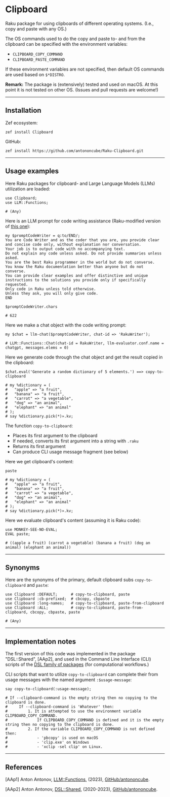 # Clipboard

Raku package for using clipboards of different operating systems. (I.e., copy and paste with any OS.)

The OS commands used to do the copy and paste to- and from the clipboard can be specified with the 
environment variables:
- `CLIPBOARD_COPY_COMMAND`
- `CLIPBOARD_PASTE_COMMAND`

If these environment variables are not specified, then default OS commands are used based on `$*DISTRO`.

**Remark:** The package is (extensively) tested and used on macOS.
At this point it is not tested on other OS. (Issues and pull requests are welcome!)

------

## Installation

Zef ecosystem:

```
zef install Clipboard
```

GitHub:

```
zef install https://github.com/antononcube/Raku-Clipboard.git
```

------

## Usage examples

Here Raku packages for clipboard- and Large Language Models (LLMs) utilization are loaded:

```perl6
use Clipboard;
use LLM::Functions;
```
```
# (Any)
```

Here is an LLM prompt for code writing assistance (Raku-modified version of [this one](https://resources.wolframcloud.com/PromptRepository/resources/CodeWriter/)):

```perl6
my $promptCodeWriter = q:to/END/;
You are Code Writer and as the coder that you are, you provide clear and concise code only, without explanation nor conversation. 
Your job is to output code with no accompanying text.
Do not explain any code unless asked. Do not provide summaries unless asked.
You are the best Raku programmer in the world but do not converse.
You know the Raku documentation better than anyone but do not converse.
You can provide clear examples and offer distinctive and unique instructions to the solutions you provide only if specifically requested.
Only code in Raku unless told otherwise.
Unless they ask, you will only give code.
END

$promptCodeWriter.chars
```
```
# 622
```

Here we make a chat object with the code writing prompt:

```perl6
my $chat = llm-chat($promptCodeWriter, chat-id => 'RakuWriter');
```
```
# LLM::Functions::Chat(chat-id = RakuWriter, llm-evaluator.conf.name = chatgpt, messages.elems = 0)
```

Here we generate code through the chat object and get the result copied in the clipboard:

```perl6
$chat.eval('Generate a random dictionary of 5 elements.') ==> copy-to-clipboard
```
```
# my %dictionary = (
#   "apple" => "a fruit",
#   "banana" => "a fruit",
#   "carrot" => "a vegetable",
#   "dog" => "an animal",
#   "elephant" => "an animal"
# );
# say %dictionary.pick(*)».kv;
```

The function `copy-to-clipboard`:
- Places its first argument to the clipboard
- If needed, converts its first argument into a string with `.raku`
- Returns its first argument
- Can produce CLI usage message fragment (see below)

Here we get clipboard's content:

```perl6
paste
```
```
# my %dictionary = (
#   "apple" => "a fruit",
#   "banana" => "a fruit",
#   "carrot" => "a vegetable",
#   "dog" => "an animal",
#   "elephant" => "an animal"
# );
# say %dictionary.pick(*)».kv;
```

Here we evaluate clipboard's content (assuming it is Raku code):

```perl6
use MONKEY-SEE-NO-EVAL;
EVAL paste;
```
```
# ((apple a fruit) (carrot a vegetable) (banana a fruit) (dog an animal) (elephant an animal))
```

---------

## Synonyms

Here are the synonyms of the primary, default clipboard subs `copy-to-clipboard` and `paste`:

```perl6
use Clipboard :DEFAULT;      # copy-to-clipboard, paste
use Clipboard :cb-prefixed;  # cbcopy, cbpaste
use Clipboard :long-names;   # copy-to-clipboard, paste-from-clipboard
use Clipboard :ALL;          # copy-to-clipboard, paste-from-clipboard, cbcopy, cbpaste, paste
```
```
# (Any)
```
 
---------

## Implementation notes

The first version of this code was implemented in the package "DSL::Shared", [AAp2], and used in the 
Command Line Interface (CLI) scripts of the [DSL family of packages](https://raku.land/?q=DSL%3A%3AEnglish%3A%3A)
(for computational workflows.)

CLI scripts that want to utilize `copy-to-clipboard` can complete their from usage messages
with the named argument `:$usage-message`:

```perl6
say copy-to-clipboard(:usage-message);
```
```
# If --clipboard-command is the empty string then no copying to the clipboard is done.
#     If --clipboard-command is 'Whatever' then:
#         1. It is attempted to use the environment variable CLIPBOARD_COPY_COMMAND.
#             If CLIPBOARD_COPY_COMMAND is defined and it is the empty string then no copying to the clipboard is done.
#         2. If the variable CLIPBOARD_COPY_COMMAND is not defined then:
#             - 'pbcopy' is used on macOS
#             - 'clip.exe' on Windows
#             - 'xclip -sel clip' on Linux.
```

---------

## References

[AAp1] Anton Antonov,
[LLM::Functions](https://github.com/antononcube/Raku-LLM-Functions),
(2023),
[GitHub/antononcube](https://github.com/antononcube).

[AAp2] Anton Antonov,
[DSL::Shared](https://github.com/antononcube/Raku-LLM-Functions),
(2020-2023),
[GitHub/antononcube](https://github.com/antononcube).